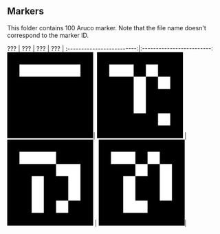 ## Markers

This folder contains 100 Aruco marker. Note that the file name doesn't correspond to the marker ID.

???             |  ??? | ??? | ??? |
:-------------------------:|:-------------------------:
<img src="https://github.com/hpotechius/DCAITI-Project/blob/master/Markers/marker000.png" width="200">| <img src="https://github.com/hpotechius/DCAITI-Project/blob/master/Markers/marker050.png" width="200"> | <img src="https://github.com/hpotechius/DCAITI-Project/blob/master/Markers/marker075.png" width="200"> | <img src="https://github.com/hpotechius/DCAITI-Project/blob/master/Markers/marker099.png" width="200">|



